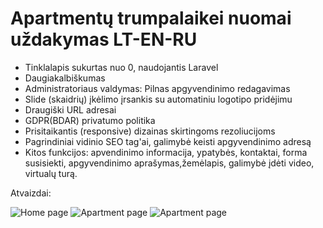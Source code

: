 # Apartmentų trumpalaikei nuomai uždakymas LT-EN-RU

- Tinklalapis sukurtas nuo 0, naudojantis Laravel
- Daugiakalbiškumas
- Administratoriaus valdymas: Pilnas apgyvendinimo redagavimas
- Slide (skaidrių) įkėlimo įrsankis su automatiniu logotipo pridėjimu
- Draugiški URL adresai
- GDPR(BDAR) privatumo politika
- Prisitaikantis (responsive) dizainas skirtingoms rezoliucijoms
- Pagrindiniai vidinio SEO tag'ai, galimybė keisti apgyvendinimo adresą
- Kitos funkcijos: apvendinimo informacija, ypatybės, kontaktai, forma susisiekti, apgyvendinimo aprašymas,žemėlapis, galimybė įdėti video, virtualų turą.

Atvaizdai:

![Home page](https://i.imgur.com/dvETRdv.png)
![Apartment page](https://i.imgur.com/bwAy9cA.png)
![Apartment page](https://i.imgur.com/ywjZD0p.png)
